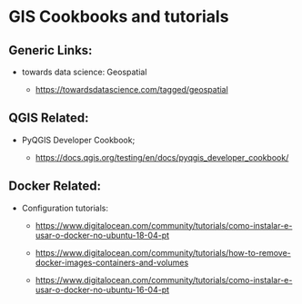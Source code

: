 GIS Cookbooks and tutorials
=================================================================================

## Generic Links: ##

- towards data science: Geospatial

    - https://towardsdatascience.com/tagged/geospatial

## QGIS Related: ##

 - PyQGIS Developer Cookbook;

    - https://docs.qgis.org/testing/en/docs/pyqgis_developer_cookbook/


## Docker Related: ##

- Configuration tutorials:

    - https://www.digitalocean.com/community/tutorials/como-instalar-e-usar-o-docker-no-ubuntu-18-04-pt

    - https://www.digitalocean.com/community/tutorials/how-to-remove-docker-images-containers-and-volumes

    - https://www.digitalocean.com/community/tutorials/como-instalar-e-usar-o-docker-no-ubuntu-16-04-pt